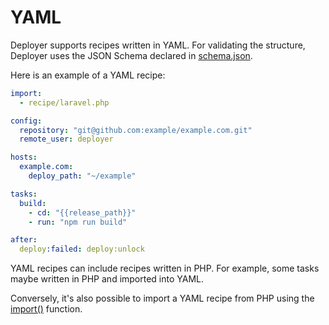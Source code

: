 # YAML

Deployer supports recipes written in YAML. For validating the structure, Deployer uses
the JSON Schema declared in [schema.json](https://github.com/deployphp/deployer/blob/master/src/schema.json).

Here is an example of a YAML recipe:

```yaml
import:
  - recipe/laravel.php

config:
  repository: "git@github.com:example/example.com.git"
  remote_user: deployer

hosts:
  example.com:
    deploy_path: "~/example"

tasks:
  build:
    - cd: "{{release_path}}"
    - run: "npm run build"

after:
  deploy:failed: deploy:unlock
```

YAML recipes can include recipes written in PHP. For example, some tasks maybe written in PHP and imported into YAML.

Conversely, it's also possible to import a YAML recipe from PHP using the [import()](api.md#import) function.
